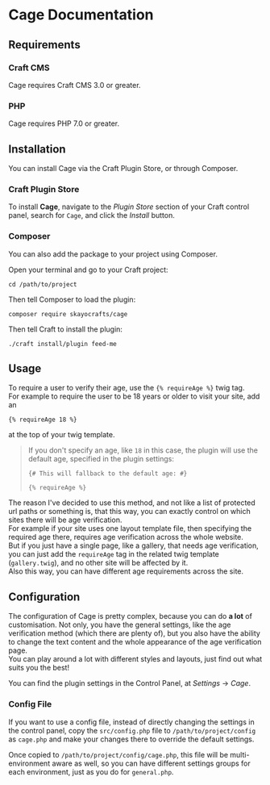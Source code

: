 # Cage Documentation

## Requirements

### Craft CMS

Cage requires Craft CMS 3.0 or greater.

### PHP

Cage requires PHP 7.0 or greater.

## Installation

You can install Cage via the Craft Plugin Store, or through Composer.

### Craft Plugin Store

To install **Cage**, navigate to the *Plugin Store* section of your Craft control panel, search for `Cage`, and click the *Install* button.

### Composer

You can also add the package to your project using Composer.

Open your terminal and go to your Craft project:

    cd /path/to/project
 
Then tell Composer to load the plugin:

    composer require skayocrafts/cage

Then tell Craft to install the plugin:

    ./craft install/plugin feed-me

## Usage

To require a user to verify their age, use the `{% requireAge %}` twig tag.  
For example to require the user to be 18 years or older to visit your site, add an

```twig
{% requireAge 18 %}
```

at the top of your twig template.
  
> If you don't specify an age, like `18` in this case, the plugin will use the default age, specified in the plugin settings:
>
> ```twig
> {# This will fallback to the default age: #}
> 
> {% requireAge %} 
> ```

The reason I've decided to use this method, and not like a list of protected url paths or something is, that this way, you can exactly control on which sites there will be age verification.  
For example if your site uses one layout template file, then specifying the required age there, requires age verification across the whole website.  
But if you just have a single page, like a gallery, that needs age verification, you can just add the `requireAge` tag in the related twig template (`gallery.twig`), and no other site will be affected by it.  
Also this way, you can have different age requirements across the site.

## Configuration

The configuration of Cage is pretty complex, because you can do **a lot** of customisation.
Not only, you have the general settings, like the age verification method (which there are plenty of), but you also have the ability to change the text content and the whole appearance of the age verification page.  
You can play around a lot with different styles and layouts, just find out what suits you the best!

You can find the plugin settings in the Control Panel, at *Settings* → *Cage*.

### Config File

If you want to use a config file, instead of directly changing the settings in the control panel, copy the `src/config.php` file to `/path/to/project/config` as `cage.php` and make your changes there to override the default settings.  

Once copied to `/path/to/project/config/cage.php`, this file will be multi-environment aware as well, so you can have different settings groups for each environment, just as you do for `general.php`.

